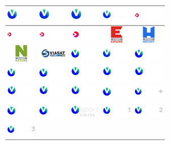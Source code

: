 | ![](https://raw.githubusercontent.com/RevGear/logo/master/International/Viaplay/VFilm-Action.png) | ![](https://raw.githubusercontent.com/RevGear/logo/master/International/Viaplay/VFilm-Family.png) | ![](https://raw.githubusercontent.com/RevGear/logo/master/International/Viaplay/VFilm-Hits.png) | ![](https://raw.githubusercontent.com/RevGear/logo/master/International/Viaplay/VFilm-Premiere.png) | ![](https://raw.githubusercontent.com/RevGear/logo/master/International/Viaplay/Viaplay-Sports-1.png) | 
|:---:|:---:|:---:|:---:|:---:| 
| ![](https://raw.githubusercontent.com/RevGear/logo/master/International/Viaplay/Viaplay-Sports-2.png) | ![](https://raw.githubusercontent.com/RevGear/logo/master/International/Viaplay/Viaplay-Xtra.png) | ![](https://raw.githubusercontent.com/RevGear/logo/master/International/Viaplay/Viaplay.png) | ![](https://raw.githubusercontent.com/RevGear/logo/master/International/Viaplay/Viasat-Explore.png) | ![](https://raw.githubusercontent.com/RevGear/logo/master/International/Viaplay/Viasat-History.png) | 
| ![](https://raw.githubusercontent.com/RevGear/logo/master/International/Viaplay/Viasat-Nature.png) | ![](https://raw.githubusercontent.com/RevGear/logo/master/International/Viaplay/Viasat-Sport-East.png) | ![](https://raw.githubusercontent.com/RevGear/logo/master/International/Viaplay/Viasat-Sport.png) | ![](https://raw.githubusercontent.com/RevGear/logo/master/International/Viaplay/VSeries.png) | ![](https://raw.githubusercontent.com/RevGear/logo/master/International/Viaplay/VSport-Football.png) | 
| ![](https://raw.githubusercontent.com/RevGear/logo/master/International/Viaplay/VSport-Golf.png) | ![](https://raw.githubusercontent.com/RevGear/logo/master/International/Viaplay/VSport-Hockey.png) | ![](https://raw.githubusercontent.com/RevGear/logo/master/International/Viaplay/VSport-Live-1.png) | ![](https://raw.githubusercontent.com/RevGear/logo/master/International/Viaplay/VSport-Live-2.png) | ![](https://raw.githubusercontent.com/RevGear/logo/master/International/Viaplay/VSport-Live-3.png) | 
| ![](https://raw.githubusercontent.com/RevGear/logo/master/International/Viaplay/VSport-Live-4.png) | ![](https://raw.githubusercontent.com/RevGear/logo/master/International/Viaplay/VSport-Live-5.png) | ![](https://raw.githubusercontent.com/RevGear/logo/master/International/Viaplay/VSport-Live.png) | ![](https://raw.githubusercontent.com/RevGear/logo/master/International/Viaplay/VSport-Motor.png) | ![](https://raw.githubusercontent.com/RevGear/logo/master/International/Viaplay/VSport-Plus.png) | 
| ![](https://raw.githubusercontent.com/RevGear/logo/master/International/Viaplay/VSport-Premium.png) | ![](https://raw.githubusercontent.com/RevGear/logo/master/International/Viaplay/VSport-Ultra.png) | ![](https://raw.githubusercontent.com/RevGear/logo/master/International/Viaplay/VSport-Vinter.png) | ![](https://raw.githubusercontent.com/RevGear/logo/master/International/Viaplay/VSport1.png) | ![](https://raw.githubusercontent.com/RevGear/logo/master/International/Viaplay/VSport2.png) | 
| ![](https://raw.githubusercontent.com/RevGear/logo/master/International/Viaplay/VSport3.png)  | 
